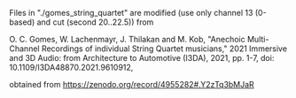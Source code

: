 Files in "./gomes_string_quartet" are modified (use only channel 13 (0-based) and cut (second 20..22.5)) from 

O. C. Gomes, W. Lachenmayr, J. Thilakan and M. Kob, "Anechoic Multi-Channel Recordings of individual String Quartet musicians," 2021 Immersive and 3D Audio: from Architecture to Automotive (I3DA), 2021, pp. 1-7, doi: 10.1109/I3DA48870.2021.9610912,

obtained from https://zenodo.org/record/4955282#.Y2zTq3bMJaR
